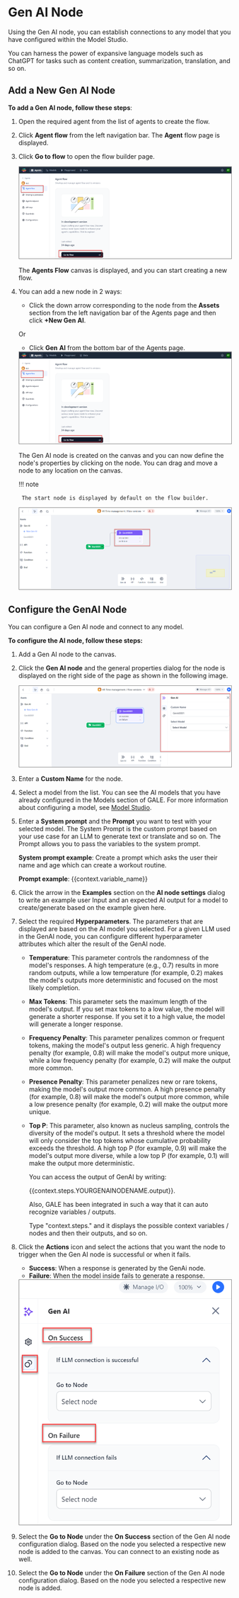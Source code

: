 # Gen AI Node

Using the Gen AI node, you can establish connections to any model that you have configured within the Model Studio.

You can harness the power of expansive language models such as ChatGPT for tasks such as content creation, summarization, translation, and so on.

## Add a New Gen AI Node

**To add a Gen** **AI node, follow these steps**:

1. Open the required agent from the list of agents to create the flow.
2. Click **Agent flow** from the left navigation bar. The **Agent** flow page is displayed.
3. Click **Go to flow** to open the flow builder page.

    <img src="../images/go-to-flow-canvas.png" alt="Go to Flow Canvas" title="Go to Flow Canvas" style="border: 1px solid gray; zoom:80%;">

    The **Agents Flow** canvas is displayed, and you can start creating a new flow.

1. You can add a new node in 2 ways:

    * Click the down arrow corresponding to the node from the **Assets** section from the left navigation bar of the Agents page and then click **+New Gen** **AI**.

    Or

    * Click **Gen** **AI** from the bottom bar of the Agents page.

    <img src="../images/go-to-flow-canvas.png" alt="Go to Flow Canvas" title="Go to Flow Canvas" style="border: 1px solid gray; zoom:80%;">

    The Gen AI node is created on the canvas and you can now define the node's properties by clicking on the node. You can drag and move a node to any location on the canvas.

    !!! note

        The start node is displayed by default on the flow builder.

    <img src="../images/connect-start-to-gen-ai.png" alt="Connect Start to Gen AI" title="Connect Start to Gen AI" style="border: 1px solid gray; zoom:80%;">


## Configure the GenAI Node

You can configure a Gen AI node and connect to any model.

**To configure the AI node, follow these steps:**

1. Add a Gen AI node to the canvas.
2. Click the **Gen AI node** and the general properties dialog for the node is displayed on the right side of the page as shown in the following image.

    <img src="../images/configure-gen-ai-node.png" alt="Configure Gen AI Node" title="Configure Gen AI Node" style="border: 1px solid gray; zoom:80%;">

1. Enter a **Custom Name** for the node.
2. Select a model from the list. You can see the AI models that you have already configured in the Models section of GALE. For more information about configuring a model, see [Model Studio](../../../../models/overview.md).
3. Enter a **System prompt** and the **Prompt** you want to test with your selected model. The System Prompt is the custom prompt based on your use case for an LLM to generate text or translate and so on. The Prompt allows you to pass the variables to the system prompt.
       
    **System prompt example**: Create a prompt which asks the user their name and age which can create a workout routine.

    **Prompt example**: {{context.variable_name}}

4. Click the arrow in the **Examples** section on the **AI node settings** dialog to write an example user Input and an expected AI output for a model to create/generate based on the example given here.
5. Select the required **Hyperparameters**. The parameters that are displayed are based on the AI model you selected. For a given LLM used in the GenAI node, you can configure different hyperparameter attributes which alter the result of the GenAI node.

    * **Temperature**: This parameter controls the randomness of the model's responses. A high temperature (e.g., 0.7) results in more random outputs, while a low temperature (for example, 0.2) makes the model's outputs more deterministic and focused on the most likely completion.
    
    * **Max Tokens**: This parameter sets the maximum length of the model's output. If you set max tokens to a low value, the model will generate a shorter response. If you set it to a high value, the model will generate a longer response. 
    
    * **Frequency Penalty**: This parameter penalizes common or frequent tokens, making the model's output less generic. A high frequency penalty (for example, 0.8) will make the model's output more unique, while a low frequency penalty (for example, 0.2) will make the output more common. 
    
    * **Presence Penalty**: This parameter penalizes new or rare tokens, making the model's output more common. A high presence penalty (for example, 0.8) will make the model's output more common, while a low presence penalty (for example, 0.2) will make the output more unique.
    
    * **Top P**: This parameter, also known as nucleus sampling, controls the diversity of the model's output. It sets a threshold where the model will only consider the top tokens whose cumulative probability exceeds the threshold. A high top P (for example, 0.9) will make the model's output more diverse, while a low top P (for example, 0.1) will make the output more deterministic.

        You can access the output of GenAI by writing: 

        {{context.steps.YOURGENAINODENAME.output}}. 

        Also, GALE has been integrated in such a way that it can auto recognize variables / outputs. 

        Type "context.steps." and it displays the possible context variables / nodes and then their outputs, and so on.

6. Click the **Actions** icon and select the actions that you want the node to trigger when the Gen AI node is successful or when it fails.

    * **Success**: When a response is generated by the GenAi node.
    * **Failure**: When the model inside fails to generate a response. 


    <img src="../images/gen-ai-actions.png" alt="Gen AI Actions" title="Gen AI Actions" style="border: 1px solid gray; zoom:80%;">
    
1. Select the **Go to Node** under the **On Success** section of the Gen AI node configuration dialog. Based on the node you selected a respective new node is added to the canvas. You can connect to an existing node as well.
2. Select the **Go to Node** under the **On Failure** section of the Gen AI node configuration dialog. Based on the node you selected a respective new node is added.